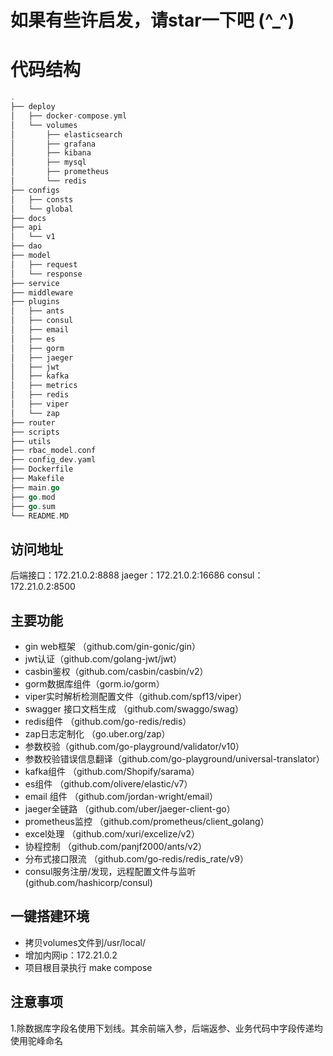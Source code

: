 # 如果有些许启发，请star一下吧 (^_^)
# 代码结构
``` go
.
├── deploy
│   ├── docker-compose.yml
│   └── volumes
│       ├── elasticsearch
│       ├── grafana
│       ├── kibana
│       ├── mysql
│       ├── prometheus
│       └── redis
├── configs
│   ├── consts
│   └── global
├── docs
├── api
│   └── v1
├── dao
├── model
│   ├── request
│   └── response
├── service
├── middleware
├── plugins
│   ├── ants
│   ├── consul
│   ├── email
│   ├── es
│   ├── gorm
│   ├── jaeger
│   ├── jwt
│   ├── kafka
│   ├── metrics
│   ├── redis
│   ├── viper
│   └── zap
├── router
├── scripts
├── utils
├── rbac_model.conf
├── config_dev.yaml
├── Dockerfile
├── Makefile
├── main.go
├── go.mod
├── go.sum
└── README.MD

```
## 访问地址
后端接口：172.21.0.2:8888
jaeger：172.21.0.2:16686
consul：172.21.0.2:8500

## 主要功能
- gin web框架 （github.com/gin-gonic/gin）
- jwt认证（github.com/golang-jwt/jwt）
- casbin鉴权（github.com/casbin/casbin/v2）
- gorm数据库组件（gorm.io/gorm）
- viper实时解析检测配置文件（github.com/spf13/viper）
- swagger 接口文档生成 （github.com/swaggo/swag）
- redis组件 （github.com/go-redis/redis）
- zap日志定制化 （go.uber.org/zap）
- 参数校验（github.com/go-playground/validator/v10）
- 参数校验错误信息翻译（github.com/go-playground/universal-translator）
- kafka组件 （github.com/Shopify/sarama）
- es组件 （github.com/olivere/elastic/v7）
- email 组件 （github.com/jordan-wright/email）
- jaeger全链路 （github.com/uber/jaeger-client-go）
- prometheus监控 （github.com/prometheus/client_golang）
- excel处理 （github.com/xuri/excelize/v2）
- 协程控制 （github.com/panjf2000/ants/v2）
- 分布式接口限流 （github.com/go-redis/redis_rate/v9）
- consul服务注册/发现，远程配置文件与监听 (github.com/hashicorp/consul)

## 一键搭建环境
- 拷贝volumes文件到/usr/local/
- 增加内网ip：172.21.0.2
- 项目根目录执行 make compose

## 注意事项
1.除数据库字段名使用下划线。其余前端入参，后端返参、业务代码中字段传递均使用驼峰命名
